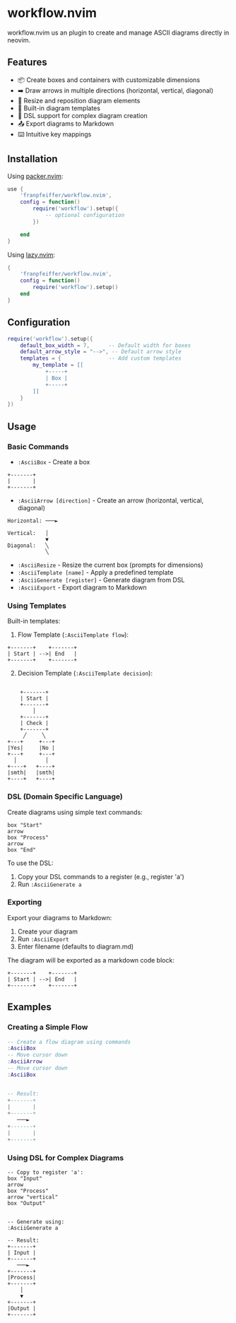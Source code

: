 # workflow.nvim
workflow.nvim us an plugin to create and manage ASCII diagrams directly in neovim.

## Features

- 📦 Create boxes and containers with customizable dimensions
- ➡️ Draw arrows in multiple directions (horizontal, vertical, diagonal)
- 📐 Resize and reposition diagram elements
- 🔧 Built-in diagram templates
- 🎨 DSL support for complex diagram creation
- 📤 Export diagrams to Markdown
- ⌨️ Intuitive key mappings


## Installation

Using [packer.nvim](https://github.com/wbthomason/packer.nvim):
```lua
use {
    'franpfeiffer/workflow.nvim',
    config = function()
        require('workflow').setup({
            -- optional configuration
        })

    end
}
```

Using [lazy.nvim](https://github.com/folke/lazy.nvim):
```lua
{
    'franpfeiffer/workflow.nvim',
    config = function()
        require('workflow').setup()
    end
}
```

## Configuration

```lua
require('workflow').setup({
    default_box_width = 7,      -- Default width for boxes
    default_arrow_style = "-->", -- Default arrow style
    templates = {               -- Add custom templates
        my_template = [[
            +-----+
            | Box |
            +-----+
        ]]
    }
})
```

## Usage

### Basic Commands

- `:AsciiBox` - Create a box
```
+-------+
|       |
+-------+
```

- `:AsciiArrow [direction]` - Create an arrow (horizontal, vertical, diagonal)
```
Horizontal: ───►

Vertical:   │
            ▼
Diagonal:   ╲
            ╲
```

- `:AsciiResize` - Resize the current box (prompts for dimensions)
- `:AsciiTemplate [name]` - Apply a predefined template
- `:AsciiGenerate [register]` - Generate diagram from DSL
- `:AsciiExport` - Export diagram to Markdown

### Using Templates

Built-in templates:

1. Flow Template (`:AsciiTemplate flow`):
```
+-------+    +-------+
| Start | -->| End   |
+-------+    +-------+
```

2. Decision Template (`:AsciiTemplate decision`):

```

    +-------+
    | Start |
    +-------+
        │
    +-------+
    | Check |
    +-------+
     ╱     ╲
+---+     +---+
|Yes|     |No |
+---+     +---+
  │         │
+----+   +----+
|smth|   |smth|
+----+   +----+

```

### DSL (Domain Specific Language)

Create diagrams using simple text commands:

```
box "Start"
arrow
box "Process"
arrow
box "End"
```

To use the DSL:
1. Copy your DSL commands to a register (e.g., register 'a')
2. Run `:AsciiGenerate a`

### Exporting

Export your diagrams to Markdown:
1. Create your diagram
2. Run `:AsciiExport`
3. Enter filename (defaults to diagram.md)

The diagram will be exported as a markdown code block:

```ascii
+-------+    +-------+
| Start | -->| End   |
+-------+    +-------+
```

## Examples

### Creating a Simple Flow


```lua
-- Create a flow diagram using commands
:AsciiBox
-- Move cursor down
:AsciiArrow
-- Move cursor down
:AsciiBox


-- Result:
+-------+
|       |
+-------+
   ───►
+-------+
|       |
+-------+
```

### Using DSL for Complex Diagrams

```
-- Copy to register 'a':
box "Input"
arrow
box "Process"
arrow "vertical"
box "Output"


-- Generate using:
:AsciiGenerate a

-- Result:
+-------+
| Input |
+-------+
   ───►
+-------+
|Process|
+-------+
    │
    ▼
+-------+
|Output |
+-------+
```
